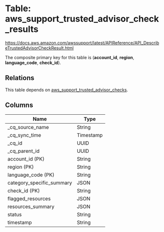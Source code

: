 # Table: aws_support_trusted_advisor_check_results

https://docs.aws.amazon.com/awssupport/latest/APIReference/API_DescribeTrustedAdvisorCheckResult.html

The composite primary key for this table is (**account_id**, **region**, **language_code**, **check_id**).

## Relations

This table depends on [aws_support_trusted_advisor_checks](aws_support_trusted_advisor_checks).

## Columns

| Name          | Type          |
| ------------- | ------------- |
|_cq_source_name|String|
|_cq_sync_time|Timestamp|
|_cq_id|UUID|
|_cq_parent_id|UUID|
|account_id (PK)|String|
|region (PK)|String|
|language_code (PK)|String|
|category_specific_summary|JSON|
|check_id (PK)|String|
|flagged_resources|JSON|
|resources_summary|JSON|
|status|String|
|timestamp|String|